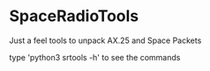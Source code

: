 # SpaceRadioTools

Just a feel tools to unpack AX.25 and Space Packets

type 'python3 srtools -h' to see the commands  

